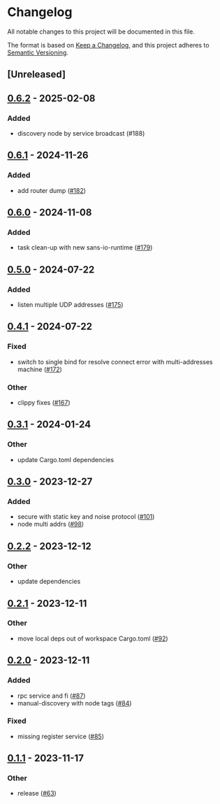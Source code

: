 # Changelog
All notable changes to this project will be documented in this file.

The format is based on [Keep a Changelog](https://keepachangelog.com/en/1.0.0/),
and this project adheres to [Semantic Versioning](https://semver.org/spec/v2.0.0.html).

## [Unreleased]

## [0.6.2](https://github.com/8xFF/atm0s-sdn/compare/atm0s-sdn-network-v0.6.1...atm0s-sdn-network-v0.6.2) - 2025-02-08

### Added

- discovery node by service broadcast (#188)

## [0.6.1](https://github.com/8xFF/atm0s-sdn/compare/atm0s-sdn-network-v0.6.0...atm0s-sdn-network-v0.6.1) - 2024-11-26

### Added

- add router dump ([#182](https://github.com/8xFF/atm0s-sdn/pull/182))

## [0.6.0](https://github.com/8xFF/atm0s-sdn/compare/atm0s-sdn-network-v0.5.0...atm0s-sdn-network-v0.6.0) - 2024-11-08

### Added

- task clean-up with new sans-io-runtime ([#179](https://github.com/8xFF/atm0s-sdn/pull/179))

## [0.5.0](https://github.com/8xFF/atm0s-sdn/compare/atm0s-sdn-network-v0.4.1...atm0s-sdn-network-v0.5.0) - 2024-07-22

### Added
- listen multiple UDP addresses ([#175](https://github.com/8xFF/atm0s-sdn/pull/175))

## [0.4.1](https://github.com/8xFF/atm0s-sdn/compare/atm0s-sdn-network-v0.4.0...atm0s-sdn-network-v0.4.1) - 2024-07-22

### Fixed
- switch to single bind for resolve connect error with multi-addresses machine ([#172](https://github.com/8xFF/atm0s-sdn/pull/172))

### Other
- clippy fixes ([#167](https://github.com/8xFF/atm0s-sdn/pull/167))

## [0.3.1](https://github.com/8xFF/atm0s-sdn/compare/atm0s-sdn-network-v0.3.0...atm0s-sdn-network-v0.3.1) - 2024-01-24

### Other
- update Cargo.toml dependencies

## [0.3.0](https://github.com/8xFF/atm0s-sdn/compare/atm0s-sdn-network-v0.2.2...atm0s-sdn-network-v0.3.0) - 2023-12-27

### Added
- secure with static key and noise protocol ([#101](https://github.com/8xFF/atm0s-sdn/pull/101))
- node multi addrs ([#98](https://github.com/8xFF/atm0s-sdn/pull/98))

## [0.2.2](https://github.com/8xFF/atm0s-sdn/compare/atm0s-sdn-network-v0.2.1...atm0s-sdn-network-v0.2.2) - 2023-12-12

### Other
- update dependencies

## [0.2.1](https://github.com/8xFF/atm0s-sdn/compare/atm0s-sdn-network-v0.2.0...atm0s-sdn-network-v0.2.1) - 2023-12-11

### Other
- move local deps out of workspace Cargo.toml ([#92](https://github.com/8xFF/atm0s-sdn/pull/92))

## [0.2.0](https://github.com/8xFF/atm0s-sdn/compare/atm0s-sdn-network-v0.1.1...atm0s-sdn-network-v0.2.0) - 2023-12-11

### Added
- rpc service and fi ([#87](https://github.com/8xFF/atm0s-sdn/pull/87))
- manual-discovery with node tags ([#84](https://github.com/8xFF/atm0s-sdn/pull/84))

### Fixed
- missing register service ([#85](https://github.com/8xFF/atm0s-sdn/pull/85))

## [0.1.1](https://github.com/8xFF/atm0s-sdn/compare/atm0s-sdn-network-v0.1.0...atm0s-sdn-network-v0.1.1) - 2023-11-17

### Other
- release ([#63](https://github.com/8xFF/atm0s-sdn/pull/63))
